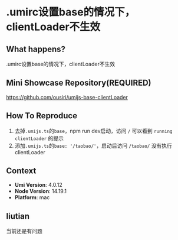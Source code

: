 # .umirc设置base的情况下，clientLoader不生效

## What happens?

.umirc设置base的情况下，clientLoader不生效

## Mini Showcase Repository(REQUIRED)

https://github.com/ousiri/umijs-base-clientLoader

## How To Reproduce

1. 去掉`.umijs.ts`的`base`，npm run dev启动，访问 `/` 可以看到 `running clientLoader` 的提示
2. 添加`.umijs.ts`的`base: '/taobao/'`，启动后访问 `/taobao/` 没有执行clientLoader

## Context

- **Umi Version**: 4.0.12
- **Node Version**: 14.19.1
- **Platform**: mac

## liutian

当前还是有问题
